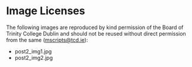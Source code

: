 # Image Licenses
The following images are reproduced by kind permission of the Board of Trinity College Dublin and should not be reused without direct permission from the same (mscripts@tcd.ie):
* post2_img1.jpg
* post2_img2.jpg
